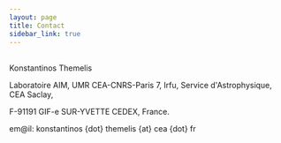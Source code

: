 ```yaml
---
layout: page
title: Contact
sidebar_link: true
---
```


<br />
Konstantinos Themelis 

Laboratoire AIM, UMR CEA-CNRS-Paris 7, Irfu, Service d'Astrophysique, CEA Saclay, 

F-91191 GIF-e SUR-YVETTE CEDEX, France.

em@il: konstantinos {dot} themelis {at} cea {dot} fr
